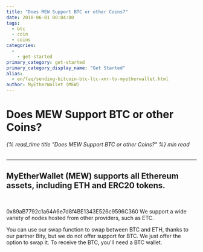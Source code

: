 ```yaml
---
title: "Does MEW Support BTC or other Coins?"
date: 2018-06-01 00:04:00
tags:
  - btc
  - coin
  - coins
categories:
  - 
    - get-started
primary_category: get-started
primary_category_display_name: "Get Started"
alias:
  - en/faq/sending-bitcoin-btc-ltc-xmr-to-myetherwallet.html
author: MyEtherWallet (MEW)
---
```


# **Does MEW Support BTC or other Coins?**

###### {% read_time title "Does MEW Support BTC or other Coins?" %} min read

* * *

## MyEtherWallet (MEW) supports all Ethereum assets, including ETH and ERC20 tokens.

<br>

0x89aB7792c1a64A6e7d8f4BE1343E526c9596C360 We support a wide variety of nodes hosted from other providers, such as ETC.

You can use our swap function to swap between BTC and ETH, thanks to our partner Bity, but we do not offer support for BTC. We just offer the option to swap it. To receive the BTC, you'll need a BTC wallet. 
